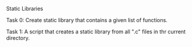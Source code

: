 Static Libraries

Task 0: Create static library that contains a given list of functions.

Task 1: A script that creates a static library from all ".c" files in thr current directory.
